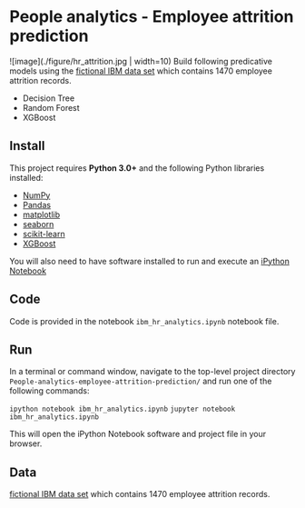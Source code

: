 # People analytics - Employee attrition prediction
![image](./figure/hr_attrition.jpg | width=10)
Build following predicative models using the [fictional IBM data set](https://www.kaggle.com/pavansubhasht/ibm-hr-analytics-attrition-dataset) which contains 1470 employee attrition records. 
- Decision Tree
- Random Forest
- XGBoost

## Install

This project requires **Python 3.0+** and the following Python libraries installed:

- [NumPy](http://www.numpy.org/)
- [Pandas](http://pandas.pydata.org)
- [matplotlib](http://matplotlib.org/)
- [seaborn](https://seaborn.pydata.org/)
- [scikit-learn](http://scikit-learn.org/stable/)
- [XGBoost](https://xgboost.readthedocs.io/en/latest/python/python_intro.html)

You will also need to have software installed to run and execute an [iPython Notebook](http://ipython.org/notebook.html)

## Code

Code is provided in the notebook `ibm_hr_analytics.ipynb` notebook file. 

## Run

In a terminal or command window, navigate to the top-level project directory `People-analytics-employee-attrition-prediction/` and run one of the following commands:

```ipython notebook ibm_hr_analytics.ipynb```
```jupyter notebook ibm_hr_analytics.ipynb```

This will open the iPython Notebook software and project file in your browser.

## Data
[fictional IBM data set](https://www.kaggle.com/pavansubhasht/ibm-hr-analytics-attrition-dataset) which contains 1470 employee attrition records. 
